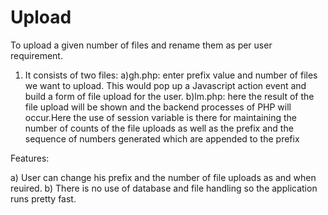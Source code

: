 # Upload
To upload a given number of files and rename them as per user requirement.

1. It consists of two files: 
a)gh.php: enter prefix value and number of files we want to upload. This would pop up a Javascript action event and build a form of file upload for the user.
b)lm.php: here the result of the file upload will be shown and the backend processes of PHP will occur.Here the use of session variable is there for maintaining the number of counts of the file uploads as well as the prefix and the sequence of numbers generated which are appended to the prefix

Features:

a) User can change his prefix and the number of file uploads as and when reuired.
b) There is no use of database and file handling so the application runs pretty fast. 
